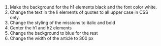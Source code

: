 1. Make the background for the h1 elements black and the font color white.
2. Change the text in the li elements of quotes to all upper case in CSS only.
3. Change the styling of the missions to italic and bold
4. Center the h1 and h2 elements
5. Change the background to blue for the rest
6. Change the width of the article to 300 px 
